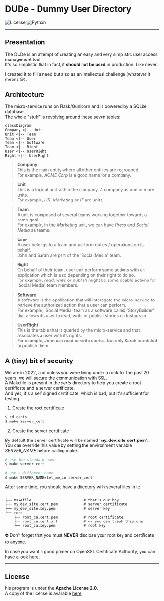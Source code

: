 # DUDe - Dummy User Directory

![License](https://img.shields.io/badge/license-Apache--2.0-blue.svg?style=flat-square)
![Python](https://img.shields.io/badge/Python-3.9.6-blue?style=flat-square)

---

## Presentation

The DUDe is an attempt of creating an easy and very simplistic user access management tool.  
It's so simplistic that in fact, it **should not be used** in production. Like never.

I created it to fill a need but also as an intellectual challenge (whatever it means 😀).

## Architecture

The micro-service runs on Flask/Gunicorn and is powered by a SQLite database.  
The whole "stuff" is revolving around these seven tables:

``` mermaid
classDiagram
Company <|-- Unit
Unit <|-- Team
Team <|-- User
Team <|-- Software
Team <|-- Right
User <|-- UserRight
Right <|-- UserRight
```

> **Company**  
> This is the main entity where all other entities are regrouped.  
> For example, *ACME Corp* is a good name for a company.

> **Unit**  
> This is a logical unit within the company. A company as one or more units.  
> For example, *HR*, *Marketing* or *IT* are units.

> **Team**  
> A unit is composed of several teams working together towards a same goal.  
> For example, in the *Marketing* unit, we can have *Press* and *Social Media* as teams.

> **User**  
> A user belongs to a team and perform duties / operations on its behalf.  
> John and Sarah are part of the 'Social Media' team.

> **Right**  
> On behalf of their team, user can perform some actions with an application which is also 
> depending on their right to do so.  
> For example, *read*, *write* or *publish* might be some doable actions for 'Social Media' team members.

> **Software**  
> A software is the application that will interogate the micro-service to retrieve the authorized 
> action that a user can perform.  
> For example, 'Social Media' team as a software called 'StoryBuilder' that allows its user to 
> read, write or publish stories on Instagram.

> **UserRight**  
> This is the table that is queried by the micro-service and that associates a user with its rights.  
> For example, John can read or write stories, but only Sarah is entitled to publish them.


## A (tiny) bit of security

We are in 2022, and unless you were living under a rock for the past 20 years, we will secure the communication with SSL.  
A Makefile is present in the *certs* directory to help you create a root certificate and a server certificate.  
And yes, it's a self signed certificate, which is bad, but it's sufficient for testing.

1. Create the root certificate

``` bash
$ cd certs
$ make server_cert
```

2. Create the server certificate

By default the server certificate will be named '**my_dev_site.cert.pem**'.  
You can override this value by setting the environment variable *SERVER_NAME* before calling make.

``` bash
# use the standard name 
$ make server_cert

# use a different name
$ make SERVER_NAME=let_me_in server_cert
```

After some time, you should have a directory with several files in it:

```
.
├── Makefile                        # that's our boy
├── my_dev_site.cert.pem            # server certificate
├── my_dev_site.key.pem             # server key
└── root
    ├── root_ca.cert.pem            # root certificate
    ├── root_ca.cert.srl            # <- you can trash this one
    └── root_ca.key.pem             # root key
```

⛔️ Don't forget that you must **NEVER** disclose your root key and certificate to anyone.

In case you want a good primer on OpenSSL Certificate Authority, you can have a look [here](https://jamielinux.com/docs/openssl-certificate-authority/).




---

## License

his program is under the **Apache License 2.0**.  
A copy of the license is available [here](https://choosealicense.com/licenses/apache-2.0/).
